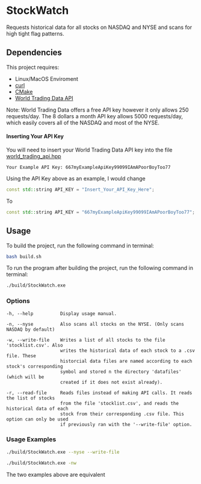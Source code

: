 # StockWatch

Requests historical data for all stocks on NASDAQ and NYSE and scans for high tight flag patterns.

## Dependencies

This project requires:
* Linux/MacOS Enviroment
* [curl](https://curl.haxx.se/download.html)
* [CMake](https://cmake.org/download/)
* [World Trading Data API](https://www.worldtradingdata.com/)

Note: World Trading Data offers a free API key however it only allows 250 requests/day. 
      The 8 dollars a month API key allows 5000 requests/day, which easily covers all of the NASDAQ and most of the NYSE.

#### Inserting Your API Key

You will need to insert your World Trading Data API key into the file
[world_trading_api.hpp](https://github.com/jmolloy19/StockWatch/blob/master/include/stockwatch/world_trading_api.hpp)

```
Your Example API Key: 667myExampleApiKey99099IAmAPoorBoyToo77
```
Using the API Key above as an example, I would change
```cpp
const std::string API_KEY = "Insert_Your_API_Key_Here";
``` 
To
```cpp
const std::string API_KEY = "667myExampleApiKey99099IAmAPoorBoyToo77";
``` 

## Usage

To build the project, run the following command in terminal:

```bash
bash build.sh
```
To run the program after building the project, run the following command in terminal:

```bash
./build/StockWatch.exe
```

### Options
```
-h, --help          Display usage manual.

-n, --nyse          Also scans all stocks on the NYSE. (Only scans NASDAQ by default)

-w, --write-file    Writes a list of all stocks to the file 'stocklist.csv'. Also
                    writes the historical data of each stock to a .csv file. These
                    historcial data files are named according to each stock's corresponding
                    symbol and stored n the directory 'datafiles' (which will be
                    created if it does not exist already).
                    
-r, --read-file     Reads files instead of making API calls. It reads the list of stocks
                    from the file 'stocklist.csv', and reads the historical data of each
                    stock from their corresponding .csv file. This option can only be used
                    if previously ran with the '--write-file' option.

```
### Usage Examples

```bash
./build/StockWatch.exe --nyse --write-file
```

```bash
./build/StockWatch.exe -nw
```

The two examples above are equivalent